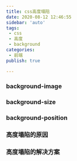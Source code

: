 ```yaml
---
title: css高度塌陷
date: 2020-08-12 12:46:55 
sidebar: 'auto'
tags:
 - css
 - 高度
 - background
categories: 
 - 前端
publish: true

---
```


<!-- more -->

### background-image

###  background-size

### background-position

### 高度塌陷的原因

### 高度塌陷的解决方案

